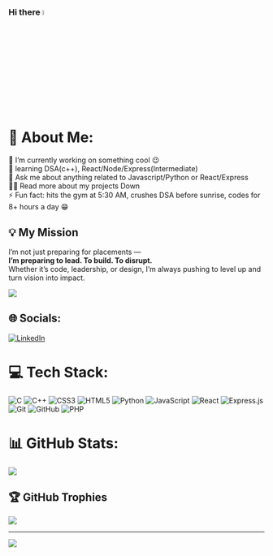 ### Hi there <a href="https://www.gautamkrishnar.com/"><img src="https://media.giphy.com/media/hvRJCLFzcasrR4ia7z/giphy.gif" width="5%"></a>

# 💫 About Me:
🔭  I’m currently working on something cool 😉<br>🌱 learning DSA(c++), React/Node/Express(Intermediate)<br>💬  Ask me about anything related to Javascript/Python or React/Express<br>👨‍💻  Read more about my projects Down<br>⚡  Fun fact: hits the gym at 5:30 AM, crushes DSA before sunrise, codes for 8+ hours a day 😁<br>

## 💡 My Mission

I’m not just preparing for placements —  
**I’m preparing to lead. To build. To disrupt.**  
Whether it’s code, leadership, or design, I’m always pushing to level up and turn vision into impact.

![](https://github-readme-stats.vercel.app/api?username=seshusai309&theme=dark&hide_border=false&include_all_commits=true&count_private=false)<br/>

## 🌐 Socials:
[![LinkedIn](https://img.shields.io/badge/LinkedIn-%230077B5.svg?logo=linkedin&logoColor=white)](https://linkedin.com/in/https://www.linkedin.com/in/sai-sesha-reddy-sesh-124152229/) 

# 💻 Tech Stack:
![C](https://img.shields.io/badge/c-%2300599C.svg?style=for-the-badge&logo=c&logoColor=white) ![C++](https://img.shields.io/badge/c++-%2300599C.svg?style=for-the-badge&logo=c%2B%2B&logoColor=white) ![CSS3](https://img.shields.io/badge/css3-%231572B6.svg?style=for-the-badge&logo=css3&logoColor=white) ![HTML5](https://img.shields.io/badge/html5-%23E34F26.svg?style=for-the-badge&logo=html5&logoColor=white) ![Python](https://img.shields.io/badge/python-3670A0?style=for-the-badge&logo=python&logoColor=ffdd54) ![JavaScript](https://img.shields.io/badge/javascript-%23323330.svg?style=for-the-badge&logo=javascript&logoColor=%23F7DF1E) ![React](https://img.shields.io/badge/react-%2320232a.svg?style=for-the-badge&logo=react&logoColor=%2361DAFB) ![Express.js](https://img.shields.io/badge/express.js-%23404d59.svg?style=for-the-badge&logo=express&logoColor=%2361DAFB) ![Git](https://img.shields.io/badge/git-%23F05033.svg?style=for-the-badge&logo=git&logoColor=white) ![GitHub](https://img.shields.io/badge/github-%23121011.svg?style=for-the-badge&logo=github&logoColor=white)  ![PHP](https://img.shields.io/badge/php-%23777BB4.svg?style=for-the-badge&logo=php&logoColor=white)
# 📊 GitHub Stats:
![](https://nirzak-streak-stats.vercel.app/?user=seshusai309&theme=dark&hide_border=false)<br/>

## 🏆 GitHub Trophies
![](https://github-profile-trophy.vercel.app/?username=seshusai309&theme=radical&no-frame=false&no-bg=true&margin-w=4)

---
[![](https://visitcount.itsvg.in/api?id=seshusai309&icon=0&color=0)](https://visitcount.itsvg.in)

<!-- Proudly created with GPRM ( https://gprm.itsvg.in ) -->
